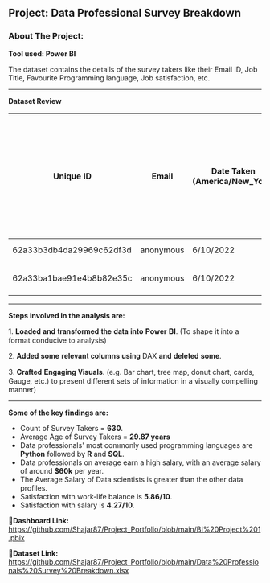 ## Project: Data Professional Survey Breakdown

### About The Project:

**Tool used: Power BI**

The dataset contains the details of the survey takers like their Email ID, Job Title, Favourite Programming language, Job satisfaction, etc.

--- 
**Dataset Review**


| Unique ID                | Email     | Date Taken (America/New_York) | Time Taken (America/New_York) | Browser | OS  | City | Country       | Referrer | Time Spent | Q1 - Which Title Best Fits your Current Role? | Q2 - Did you switch careers into Data? | Q3 - Current Yearly Salary (in USD) | Q4 - What Industry do you work in? | Q5 - Favorite Programming Language | Q6 - How Happy are you in your Current Position with the following? (Salary) | Q6 - How Happy are you in your Current Position with the following? (Work/Life Balance) | Q6 - How Happy are you in your Current Position with the following? (Coworkers) | Q6 - How Happy are you in your Current Position with the following? (Management) | Q6 - How Happy are you in your Current Position with the following? (Upward Mobility) | Q6 - How Happy are you in your Current Position with the following? (Learning New Things) | Q7 - How difficult was it for you to break into Data? | Q8 - If you were to look for a new job today, what would be the most important thing to you? | Q9 - Male/Female? | Q10 - Current Age | Q11 - Which Country do you live in? | Q12 - Highest Level of Education | Q13 - Ethnicity |
|-------------------------|-----------|------------------------------|------------------------------|---------|-----|------|---------------|----------|------------|----------------------------------------------|-----------------------------------------|------------------------------------|----------------------------------|-----------------------------------|-----------------------------------------------------------------------------|---------------------------------------------------------------------------------------------|-----------------------------------------------------------------------------------|--------------------------------------------------------------------------------|-------------------------------------------------------------------------------------|-------------------------------------------------------------------------------------------------------|--------------------------------------------------------------------|----------------------------------------------------------------------------------------|-------------------|------------------|-----------------------------------|-----------------------------------|-----------------|
| 62a33b3db4da29969c62df3d | anonymous | 6/10/2022                    | 8:38                         |         |     |      |               |          | 0:00:44    | Data Analyst                                 | Yes                                     | 106k-125k                          | Healthcare                       | Python                            | 9                                                                           | 9                                                                                           | 7                                                                                 | 5                                                                              | 5                                                                                   | 7                                                                                                     | Very Difficult                                                     | Remote Work                                                                            | Male              | 26               | United States                     |                                   | White or Caucasian |
| 62a33ba1bae91e4b8b82e35c | anonymous | 6/10/2022                    | 8:40                         |         |     |      |               |          | 0:01:30    | Data Analyst                                 | No                                      | 41k-65k                            | Finance                           | R                                 | 1                                                                           | 2                                                                                           | 5                                                                                 | 2                                                                              | 1                                                                                   | 3                                                                                                     | Very Difficult                                                     | Remote Work                                                                            | Male              | 36               | Canada                            |                                   | Asian or Asian American |


--- 
**Steps involved in the analysis are:**

1️. 𝐋𝐨𝐚𝐝𝐞𝐝 𝐚𝐧𝐝 𝐭𝐫𝐚𝐧𝐬𝐟𝐨𝐫𝐦𝐞𝐝 𝐭𝐡𝐞 𝐝𝐚𝐭𝐚 𝐢𝐧𝐭𝐨 𝐏𝐨𝐰𝐞𝐫 𝐁𝐈.
(To shape it into a format conducive to analysis)

2️. 𝐀𝐝𝐝𝐞𝐝 𝐬𝐨𝐦𝐞 𝐫𝐞𝐥𝐞𝐯𝐚𝐧𝐭 𝐜𝐨𝐥𝐮𝐦𝐧𝐬 𝐮𝐬𝐢𝐧𝐠 DAX 𝐚𝐧𝐝 𝐝𝐞𝐥𝐞𝐭𝐞𝐝 𝐬𝐨𝐦𝐞.

3️. 𝐂𝐫𝐚𝐟𝐭𝐞𝐝 𝐄𝐧𝐠𝐚𝐠𝐢𝐧𝐠 𝐕𝐢𝐬𝐮𝐚𝐥𝐬.
(e.g. Bar chart, tree map, donut chart, cards, Gauge, etc.) to present different sets of information in a visually compelling manner)


---
**Some of the key findings are:**
- Count of Survey Takers = **630**.
- Average Age of Survey Takers = **29.87 years**
- Data professionals' most commonly used programming languages are **Python** followed by **R** and **SQL**.
- Data professionals on average earn a high salary, with an average salary of around **$60k** per year.
- The Average Salary of Data scientists is greater than the other data profiles.
- Satisfaction with work-life balance is **5.86/10**.
- Satisfaction with salary is **4.27/10**.

   
**🔗Dashboard Link:** https://github.com/Shajar87/Project_Portfolio/blob/main/BI%20Project%201.pbix

**🔗Dataset Link:** https://github.com/Shajar87/Project_Portfolio/blob/main/Data%20Professionals%20Survey%20Breakdown.xlsx
